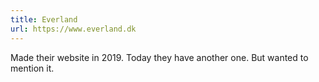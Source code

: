 ```yaml
---
title: Everland
url: https://www.everland.dk
---
```


Made their website in 2019. Today they have another one. But wanted to mention it.
